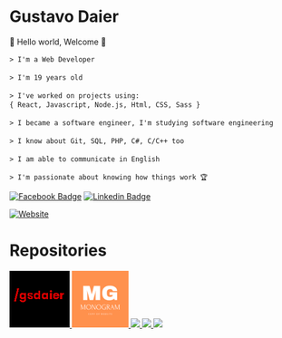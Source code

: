 <h1>Gustavo Daier</h1>

<p> 👻 Hello world, Welcome 👻</p>

```
> I'm a Web Developer

> I'm 19 years old

> I've worked on projects using:
{ React, Javascript, Node.js, Html, CSS, Sass }

> I became a software engineer, I'm studying software engineering

> I know about Git, SQL, PHP, C#, C/C++ too

> I am able to communicate in English

> I'm passionate about knowing how things work 🏆
```
  
[![Facebook Badge](https://img.shields.io/badge/-Gustavo_Daier-292929?style=for-the-badge&labelColor=292929&logo=instagram&logoColor=white&link=https://instagram.com/)](https://www.instagram.com/g_daier/?hl=pt-br) 
[![Linkedin Badge](https://img.shields.io/badge/-Gustavo_Daier-292929?style=for-the-badge&logo=Linkedin&logoColor=white&link=https://www.linkedin.com/in/gsdaier/)](https://www.linkedin.com/in/gsdaier/)

[![Website](https://img.shields.io/badge/-Portfolio-292929?style=for-the-badge&link=https://gsdaier.netlify.app/)](https://gsdaier.netlify.app/)

<h1>Repositories</h1>
<div>
  <a href="https://github.com/gsdaier/personal-website"><img style="height: 100px;" src="gsdaier.png">
  <a href="https://github.com/gsdaier/Monogram-Copy"><img style="height: 100px;" src="logoreadme.png">  
  <a href="https://github.com/gsdaier/Landing-Page-E-commerce"><img style="height: 100px;" src="https://img.myloview.com.br/posters/landing-page-icon-700-223268037.jpg">
  <a href="https://github.com/gsdaier/Spotify-Clone"><img style="height: 100px;" src="https://pipedream.com/s.v0/app_mqeh75/logo/orig">
  <a href="https://github.com/gsdaier/cardapio-terraco"><img style="height: 100px;" src="https://files.menudino.com/cardapios/12235/logo.png">
</div>
